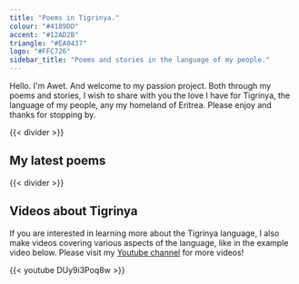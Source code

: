 ```yaml
---
title: "Poems in Tigrinya."
colour: "#4189DD"
accent: "#12AD2B"
triangle: "#EA0437"
logo: "#FFC726"
sidebar_title: "Poems and stories in the language of my people."
---
```


Hello. I'm Awet. And welcome to my passion project. Both through my poems and stories, I wish to share with you the love I have for Tigrinya, the language of my people, any my homeland of Eritrea. Please enjoy and thanks for stopping by.

{{< divider >}}

## My latest poems

{{< divider >}}

## Videos about Tigrinya

If you are interested in learning more about the Tigrinya language, I also make videos covering various aspects of the language, like in the example video below. Please visit my [Youtube channel](https://www.youtube.com/channel/UCSpOXmKoQdtzjKzcyeabK3A) for more videos!

{{< youtube DUy9i3Poq8w >}}
